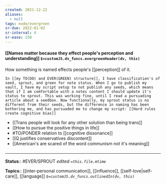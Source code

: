 ```yaml
---
created: 2021-12-22 
aliases:
  - null
tags: node/evergreen
sr-due: 2022-01-02
sr-interval: 4
sr-ease: 150
---
```


#### [[Names matter because they effect people's perception and understanding]] `$=customJS.dv_funcs.evergreenHeader(dv, this)`

How something is named effects people's [[perception]] of it.

```ad-example
In [[my TO(DO) and EVER(GREEN) structure]], I have classification's of seed, sprout, and green for note status. When I go to publish my vault, I have my script setup to not publish any seeds, which means that if I am comfortable with a notes content I should update it's status to sprout. This was working fine, until I read a pursuading article about a seedbox. Now functionally, my sprout status is no different from their seeds, but the difference in naming has been bothering me, and has pursuaded me to change my script: [[Hard rules create cognitive bias]]
```

- [[Trans people will look for any other solution than being trans]]
- [[How to pursue the positive things in life]]
- #TO/PONDER relation to [[cognitive dissonance]]
- [[Q justifies conservatives discontent]]
- [[American's are scared of the word communism not it's meaning]]
 

### <hr class="footnote"/>

**Status**:: #EVER/SPROUT 
*edited `=this.file.mtime`*

**Topics**:: [[inter-personal communication]], [[influence]], [[self-love|self-care]], [[language]]
*`$=customJS.dv_funcs.outlinedIn(dv, this)`*


